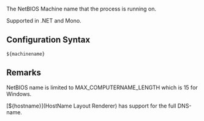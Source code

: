 The NetBIOS Machine name that the process is running on. 

Supported in .NET and Mono.

## Configuration Syntax
```
${machinename}
```

## Remarks
NetBIOS name is limited to MAX_COMPUTERNAME_LENGTH which is 15 for Windows.

[${hostname}](HostName Layout Renderer) has support for the full DNS-name.
